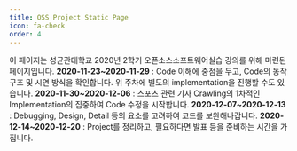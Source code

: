 ```yaml
---
title: OSS Project Static Page
icon: fa-check
order: 4
---
```


이 페이지는 성균관대학교 2020년 2학기 오픈소스소프트웨어실습 강의를 위해 마련된 페이지입니다.
<strong>2020-11-23~2020-11-29</strong> : Code 이해에 중점을 두고, Code의 동작 구조 및 시연 방식을 확인합니다. 위 주차에 별도의 implementation을 진행할 수도 있습니다.
<strong>2020-11-30~2020-12-06</strong> : 스포츠 관련 기사 Crawling의 1차적인 Implementation의 집중하여 Code 수정을 시작합니다.
<strong>2020-12-07~2020-12-13</strong> : Debugging, Design, Detail 등의 요소를 고려하여 코드를 보완해나갑니다.
<strong>2020-12-14~2020-12-20</strong> : Project를 정리하고, 필요하다면 발표 등을 준비하는 시간을 가집니다.
